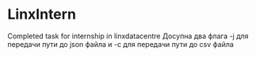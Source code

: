 # LinxIntern
Completed task for internship in linxdatacentre
Досупна два флага -j для передачи пути до json файла и -с для передачи пути до csv файла
